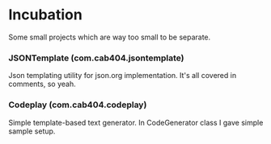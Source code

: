 Incubation
==========

Some small projects which are way too small to be separate.

### JSONTemplate (com.cab404.jsontemplate)

Json templating utility for json.org implementation.
It's all covered in comments, so yeah.

### Codeplay (com.cab404.codeplay)

Simple template-based text generator.
In CodeGenerator class I gave simple sample setup.
